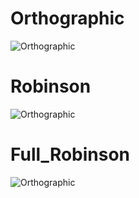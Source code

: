 # Orthographic
![Orthographic](https://github.com/MohammadMahdiOmid/Virtual-Irrigation/blob/master/Image_processing/NC/images/Orthographic.png)

# Robinson
![Orthographic](https://github.com/MohammadMahdiOmid/Virtual-Irrigation/blob/master/Image_processing/NC/images/robinson.png)

# Full_Robinson
![Orthographic](https://github.com/MohammadMahdiOmid/Virtual-Irrigation/blob/master/Image_processing/NC/images/full_Robinson.png)
